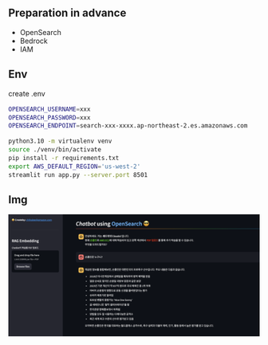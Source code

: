 ## Preparation in advance
- OpenSearch
- Bedrock
- IAM

## Env
create .env
```bash
OPENSEARCH_USERNAME=xxx
OPENSEARCH_PASSWORD=xxx
OPENSEARCH_ENDPOINT=search-xxx-xxxx.ap-northeast-2.es.amazonaws.com
```


```bash
python3.10 -m virtualenv venv
source ./venv/bin/activate
pip install -r requirements.txt
export AWS_DEFAULT_REGION='us-west-2'
streamlit run app.py --server.port 8501
```

## Img
![alt text](img/image01.png)
